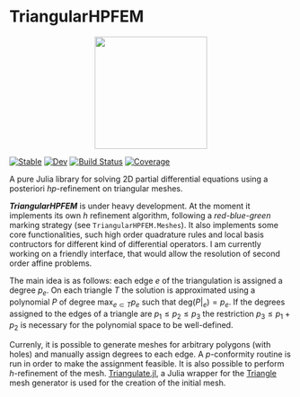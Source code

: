 # TriangularHPFEM


<p align="center">
    <img width="200px" src="https://github.com/iojea/TriangularHPFEM/blob/main/docs/assets/logo_text.png"/>
</p> 

[![Stable](https://img.shields.io/badge/docs-stable-blue.svg)](https://iojea.github.io/TriangularhpFEM.jl/stable/)
[![Dev](https://img.shields.io/badge/docs-dev-blue.svg)](https://iojea.github.io/TriangularhpFEM.jl/dev/)
[![Build Status](https://github.com/iojea/TriangularhpFEM.jl/actions/workflows/CI.yml/badge.svg?branch=main)](https://github.com/iojea/TriangularhpFEM.jl/actions/workflows/CI.yml?query=branch%3Amain)
[![Coverage](https://codecov.io/gh/iojea/TriangularhpFEM.jl/branch/main/graph/badge.svg)](https://codecov.io/gh/iojea/TriangularhpFEM.jl)

A pure Julia library for solving 2D partial differential equations using a posteriori $hp$-refinement on triangular meshes. 

***TriangularHPFEM*** is under heavy development. At the moment it implements its own $h$ refinement algorithm, following a *red-blue-green* marking strategy (see `TriangularHPFEM.Meshes`). It also implements some core functionalities, such high order quadrature rules and local basis contructors for different kind of differential operators. I am currently working on a friendly interface, that would allow the resolution of second order affine problems.

The main idea is as follows: each edge $e$ of the triangulation is assigned a degree $p_e$. On each triangle $T$ the solution is approximated using a polynomial $P$ of degree $\max_{e\subset T} p_e$ such that $\textrm{deg}(P|_e) = p_e$. If the degrees assigned to the edges of a triangle are $p_1\le p_2\le p_3$ the restriction $p_3\le p_1 + p_2$ is necessary for the polynomial space to be well-defined.
 
Currenly, it is possible to generate meshes for arbitrary polygons (with holes) and manually assign degrees to each edge. A $p$-conformity routine is run in order to make the assignment feasible. It is also possible to perform $h$-refinement of the mesh. [Triangulate.jl](https://github.com/JuliaGeometry/Triangulate.jl), a Julia wrapper for the [Triangle](https://www.cs.cmu.edu/~quake/triangle.html) mesh generator is used for the creation of the initial mesh.

